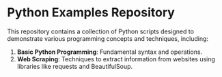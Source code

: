 # Python Examples Repository
This repository contains a collection of Python scripts designed to demonstrate various programming concepts and techniques, including:

1. **Basic Python Programming**: Fundamental syntax and operations.
2. **Web Scraping**: Techniques to extract information from websites using libraries like requests and BeautifulSoup.

